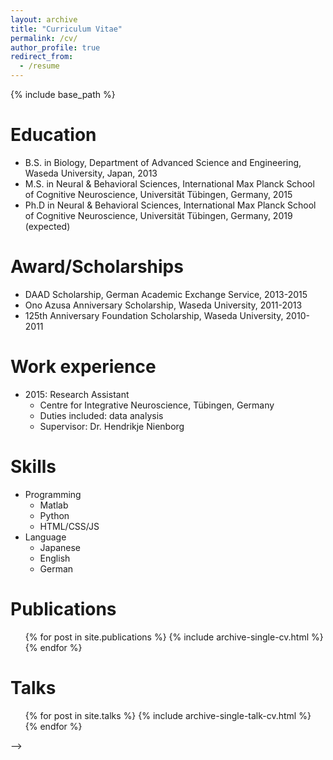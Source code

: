 ```yaml
---
layout: archive
title: "Curriculum Vitae"
permalink: /cv/
author_profile: true
redirect_from:
  - /resume
---
```


{% include base_path %}


Education
======
* B.S. in Biology, Department of Advanced Science and Engineering, Waseda University, Japan, 2013
* M.S. in Neural & Behavioral Sciences, International Max Planck School of Cognitive Neuroscience, Universität Tübingen, Germany, 2015
* Ph.D in Neural & Behavioral Sciences,  International Max Planck School of Cognitive Neuroscience, Universität Tübingen, Germany, 2019 (expected)

Award/Scholarships
======
* DAAD Scholarship, German Academic Exchange Service, 2013-2015
* Ono Azusa Anniversary Scholarship, Waseda University, 2011-2013
* 125th Anniversary Foundation Scholarship, Waseda University, 2010-2011

Work experience
======
* 2015: Research Assistant
  * Centre for Integrative Neuroscience, Tübingen, Germany
  * Duties included: data analysis
  * Supervisor: Dr. Hendrikje Nienborg

Skills
======
* Programming
  * Matlab
  * Python
  * HTML/CSS/JS
* Language
  * Japanese
  * English
  * German

Publications
======
  <ul>{% for post in site.publications %}
    {% include archive-single-cv.html %}
  {% endfor %}</ul>

Talks
======
  <ul>{% for post in site.talks %}
    {% include archive-single-talk-cv.html %}
  {% endfor %}</ul>

<!-- Teaching
======
  <ul>{% for post in site.teaching %}
    {% include archive-single-cv.html %}
  {% endfor %}</ul> --> -->
